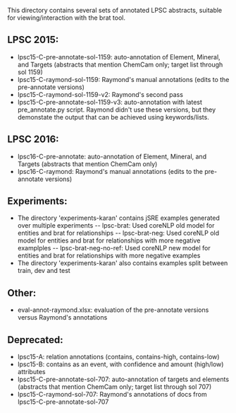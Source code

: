 This directory contains several sets of annotated LPSC abstracts,
suitable for viewing/interaction with the brat tool.

## LPSC 2015:
- lpsc15-C-pre-annotate-sol-1159: auto-annotation of Element, Mineral,
  and Targets
  (abstracts that mention ChemCam only; target list through sol 1159)
- lpsc15-C-raymond-sol-1159: Raymond's manual annotations
  (edits to the pre-annotate versions)
- lpsc15-C-raymond-sol-1159-v2: Raymond's second pass
- lpsc15-C-pre-annotate-sol-1159-v3: auto-annotation with latest
  pre_annotate.py script.  Raymond didn't use these versions, but they
  demonstate the output that can be achieved using keywords/lists.

## LPSC 2016:
- lpsc16-C-pre-annotate: auto-annotation of Element, Mineral,
  and Targets
  (abstracts that mention ChemCam only)
- lpsc16-C-raymond: Raymond's manual annotations
  (edits to the pre-annotate versions)

## Experiments: 
- The directory 'experiments-karan' contains jSRE examples generated over multiple experiments
-- lpsc-brat: Used coreNLP old model for entities and brat for relationships
-- lpsc-brat-neg: Used coreNLP old model for entities and brat for relationships with more negative examplples
-- lpsc-brat-neg-no-ref: Used coreNLP new model for entities and brat for relationships with more negative examples
- The directory 'experiments-karan' also contains examples split between train, dev and test

## Other:
- eval-annot-raymond.xlsx: evaluation of the pre-annotate versions
  versus Raymond's annotations

## Deprecated:
- lpsc15-A: relation annotations (contains, contains-high,
  contains-low) 
- lpsc15-B: contains as an event, with confidence and amount
  (high/low) attributes
- lpsc15-C-pre-annotate-sol-707: auto-annotation of targets and elements 
  (abstracts that mention ChemCam only; target list through sol 707)
- lpsc15-C-raymond-sol-707: Raymond's annotations of docs from 
  lpsc15-C-pre-annotate-sol-707

